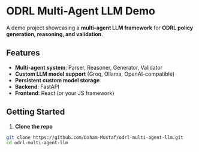 # ODRL Multi-Agent LLM Demo

A demo project showcasing a **multi-agent LLM framework** for **ODRL policy generation, reasoning, and validation**.

## Features

- **Multi-agent system**: Parser, Reasoner, Generator, Validator  
- **Custom LLM model support** (Groq, Ollama, OpenAI-compatible)  
- **Persistent custom model storage**  
- **Backend**: FastAPI  
- **Frontend**: React (or your JS framework)  

## Getting Started

1. **Clone the repo**

```bash
git clone https://github.com/Daham-Mustaf/odrl-multi-agent-llm.git
cd odrl-multi-agent-llm
